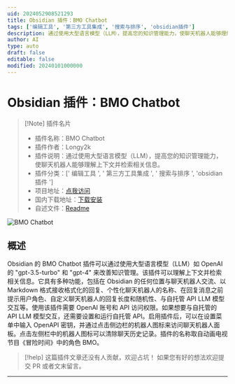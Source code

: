 ```yaml
---
uid: 2024052908521293
title: Obsidian 插件：BMO Chatbot
tags: ['编辑工具', '第三方工具集成', '搜索与排序', 'obsidian插件']
description: 通过使用大型语言模型（LLM），提高您的知识管理能力，使聊天机器人能够理解上下文并检索相关信息。
author: AI
type: auto
draft: false
editable: false
modified: 20240101000000
---
```


# Obsidian 插件：BMO Chatbot

> [!Note] 插件名片
> - 插件名称：BMO Chatbot
> - 插件作者：Longy2k
> - 插件说明：通过使用大型语言模型（LLM），提高您的知识管理能力，使聊天机器人能够理解上下文并检索相关信息。
> - 插件分类：[' 编辑工具 ', ' 第三方工具集成 ', ' 搜索与排序 ', 'obsidian 插件 ']
> - 项目地址：[点我访问](https://github.com/longy2k/obsidian-bmo-chatbot)
> - 国内下载地址：[下载安装](https://pkmer.cn/products/plugin/pluginMarket/?bmo-chatbot)
> - 自述文件：[Readme](https://ghproxy.net/https://raw.githubusercontent.com/longy2k/obsidian-bmo-chatbot/main/README.md)

![BMO Chatbot](https://cdn.pkmer.cn/covers/bmo-chatbot.png!pkmer)

## 概述

Obsidian 的 BMO Chatbot 插件可以通过使用大型语言模型（LLM）如 OpenAI 的 "gpt-3.5-turbo" 和 "gpt-4" 来改善知识管理。该插件可以理解上下文并检索相关信息。它具有多种功能，包括在 Obsidian 的任何位置与聊天机器人交流、以 Markdown 格式接收格式化的回复、个性化聊天机器人的名称、在回复消息之前提示用户角色、自定义聊天机器人的回复长度和随机性、与自托管 API LLM 模型交互等。使用该插件需要 OpenAI 账号和 API 访问权限。如果想要与自托管的 API LLM 模型交互，还需要设置和运行自托管 API。启用插件后，可以在设置菜单中输入 OpenAPI 密钥，并通过点击侧边栏的机器人图标来访问聊天机器人面板。点击左侧栏中的机器人图标可以清除聊天历史记录。插件的名称取自动画电视节目《冒险时间》中的角色 BMO。

> [!help]
> 这篇插件文章还没有人贡献，欢迎占坑！
> 如果您有好的想法欢迎提交 PR 或者文末留言。

---



